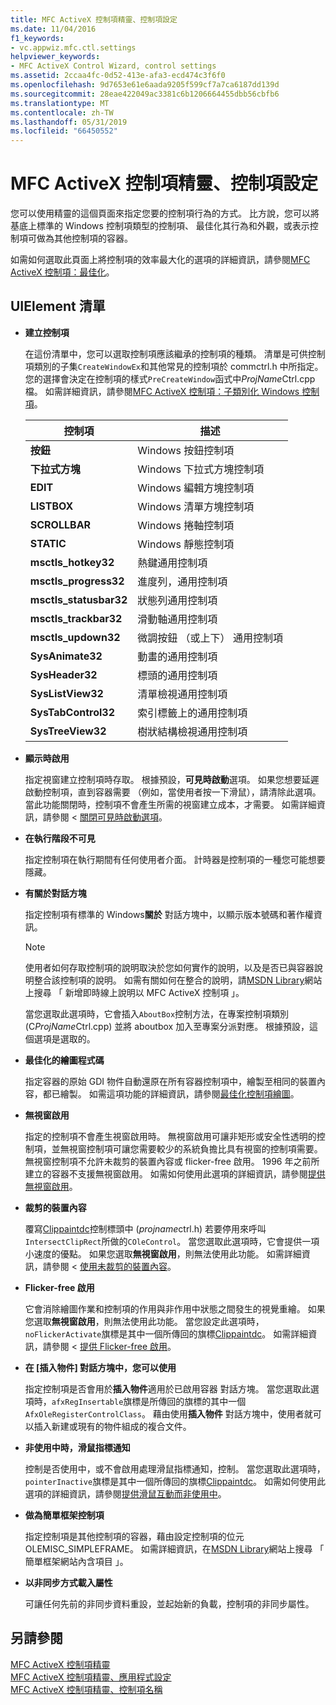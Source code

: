 ```yaml
---
title: MFC ActiveX 控制項精靈、控制項設定
ms.date: 11/04/2016
f1_keywords:
- vc.appwiz.mfc.ctl.settings
helpviewer_keywords:
- MFC ActiveX Control Wizard, control settings
ms.assetid: 2ccaa4fc-0d52-413e-afa3-ecd474c3f6f0
ms.openlocfilehash: 9d7653e61e6aada9205f599cf7a7ca6187dd139d
ms.sourcegitcommit: 28eae422049ac3381c6b1206664455dbb56cbfb6
ms.translationtype: MT
ms.contentlocale: zh-TW
ms.lasthandoff: 05/31/2019
ms.locfileid: "66450552"
---
```

# <a name="control-settings-mfc-activex-control-wizard"></a>MFC ActiveX 控制項精靈、控制項設定

您可以使用精靈的這個頁面來指定您要的控制項行為的方式。 比方說，您可以將基底上標準的 Windows 控制項類型的控制項、 最佳化其行為和外觀，或表示控制項可做為其他控制項的容器。

如需如何選取此頁面上將控制項的效率最大化的選項的詳細資訊，請參閱[MFC ActiveX 控制項：最佳化](../../mfc/mfc-activex-controls-optimization.md)。

## <a name="uielement-list"></a>UIElement 清單

- **建立控制項**

   在這份清單中，您可以選取控制項應該繼承的控制項的種類。 清單是可供控制項類別的子集`CreateWindowEx`和其他常見的控制項於 commctrl.h 中所指定。 您的選擇會決定在控制項的樣式`PreCreateWindow`函式中*ProjName*Ctrl.cpp 檔。 如需詳細資訊，請參閱[MFC ActiveX 控制項：子類別化 Windows 控制項](../../mfc/mfc-activex-controls-subclassing-a-windows-control.md)。

   |控制項|描述|
   |-------------|-----------------|
   |**按鈕**|Windows 按鈕控制項|
   |**下拉式方塊**|Windows 下拉式方塊控制項|
   |**EDIT**|Windows 編輯方塊控制項|
   |**LISTBOX**|Windows 清單方塊控制項|
   |**SCROLLBAR**|Windows 捲軸控制項|
   |**STATIC**|Windows 靜態控制項|
   |**msctls_hotkey32**|熱鍵通用控制項|
   |**msctls_progress32**|進度列，通用控制項|
   |**msctls_statusbar32**|狀態列通用控制項|
   |**msctls_trackbar32**|滑動軸通用控制項|
   |**msctls_updown32**|微調按鈕 （或上下） 通用控制項|
   |**SysAnimate32**|動畫的通用控制項|
   |**SysHeader32**|標頭的通用控制項|
   |**SysListView32**|清單檢視通用控制項|
   |**SysTabControl32**|索引標籤上的通用控制項|
   |**SysTreeView32**|樹狀結構檢視通用控制項|

- **顯示時啟用**

   指定視窗建立控制項時存取。 根據預設，**可見時啟動**選項。 如果您想要延遲啟動控制項，直到容器需要 （例如，當使用者按一下滑鼠），請清除此選項。 當此功能關閉時，控制項不會產生所需的視窗建立成本，才需要。 如需詳細資訊，請參閱 <<c0> [ 關閉可見時啟動選項](../../mfc/turning-off-the-activate-when-visible-option.md)。

- **在執行階段不可見**

   指定控制項在執行期間有任何使用者介面。 計時器是控制項的一種您可能想要隱藏。

- **有關於對話方塊**

   指定控制項有標準的 Windows**關於** 對話方塊中，以顯示版本號碼和著作權資訊。

   > [!NOTE]
   > 使用者如何存取控制項的說明取決於您如何實作的說明，以及是否已與容器說明整合該控制項的說明。 如需有關如何在整合的說明，請[MSDN Library](https://go.microsoft.com/fwlink/p/?linkid=150542)網站上搜尋 「 新增即時線上說明以 MFC ActiveX 控制項 」。

   當您選取此選項時，它會插入`AboutBox`控制方法，在專案控制項類別 (C*ProjName*Ctrl.cpp) 並將 aboutbox 加入至專案分派對應。 根據預設，這個選項是選取的。

- **最佳化的繪圖程式碼**

   指定容器的原始 GDI 物件自動還原在所有容器控制項中，繪製至相同的裝置內容，都已繪製。 如需這項功能的詳細資訊，請參閱[最佳化控制項繪圖](../../mfc/optimizing-control-drawing.md)。

- **無視窗啟用**

   指定的控制項不會產生視窗啟用時。 無視窗啟用可讓非矩形或安全性透明的控制項，並無視窗控制項可讓您需要較少的系統負擔比具有視窗的控制項需要。 無視窗控制項不允許未裁剪的裝置內容或 flicker-free 啟用。 1996 年之前所建立的容器不支援無視窗啟用。 如需如何使用此選項的詳細資訊，請參閱[提供無視窗啟用](../../mfc/providing-windowless-activation.md)。

- **裁剪的裝置內容**

   覆寫[Clippaintdc](../../mfc/reference/colecontrol-class.md#getcontrolflags)控制標頭中 (*projname*ctrl.h) 若要停用來呼叫`IntersectClipRect`所做的`COleControl`。 當您選取此選項時，它會提供一項小速度的優點。 如果您選取**無視窗啟用**，則無法使用此功能。 如需詳細資訊，請參閱 <<c0> [ 使用未裁剪的裝置內容](../../mfc/using-an-unclipped-device-context.md)。

- **Flicker-free 啟用**

   它會消除繪圖作業和控制項的作用與非作用中狀態之間發生的視覺重繪。 如果您選取**無視窗啟用**，則無法使用此功能。 當您設定此選項時，`noFlickerActivate`旗標是其中一個所傳回的旗標[Clippaintdc](../../mfc/reference/colecontrol-class.md#getcontrolflags)。 如需詳細資訊，請參閱 <<c0> [ 提供 Flicker-free 啟用](../../mfc/providing-flicker-free-activation.md)。

- **在 [插入物件] 對話方塊中，您可以使用**

   指定控制項是否會用於**插入物件**適用於已啟用容器 對話方塊。 當您選取此選項時，`afxRegInsertable`旗標是所傳回的旗標的其中一個`AfxOleRegisterControlClass`。 藉由使用**插入物件** 對話方塊中，使用者就可以插入新建或現有的物件組成的複合文件。

- **非使用中時，滑鼠指標通知**

   控制是否使用中，或不會啟用處理滑鼠指標通知，控制。 當您選取此選項時，`pointerInactive`旗標是其中一個所傳回的旗標[Clippaintdc](../../mfc/reference/colecontrol-class.md#getcontrolflags)。 如需如何使用此選項的詳細資訊，請參閱[提供滑鼠互動而非使用中](../../mfc/providing-mouse-interaction-while-inactive.md)。

- **做為簡單框架控制項**

   指定控制項是其他控制項的容器，藉由設定控制項的位元 OLEMISC_SIMPLEFRAME。 如需詳細資訊，在[MSDN Library](https://go.microsoft.com/fwlink/p/?linkid=150542)網站上搜尋 「 簡單框架網站內含項目 」。

- **以非同步方式載入屬性**

   可讓任何先前的非同步資料重設，並起始新的負載，控制項的非同步屬性。

## <a name="see-also"></a>另請參閱

[MFC ActiveX 控制項精靈](../../mfc/reference/mfc-activex-control-wizard.md)<br/>
[MFC ActiveX 控制項精靈、應用程式設定](../../mfc/reference/application-settings-mfc-activex-control-wizard.md)<br/>
[MFC ActiveX 控制項精靈、控制項名稱](../../mfc/reference/control-names-mfc-activex-control-wizard.md)
